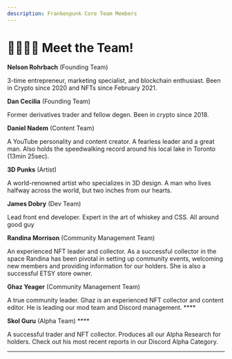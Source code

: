 ```yaml
---
description: Frankenpunk Core Team Members
---
```


# 👨👩👧👦 Meet the Team!

**Nelson Rohrbach** (Founding Team)

3-time entrepreneur, marketing specialist, and blockchain enthusiast. Been in Crypto since 2020 and NFTs since February 2021.&#x20;

**Dan Cecilia** (Founding Team)

Former derivatives trader and fellow degen. Been in crypto since 2018.

**Daniel Nadem** (Content Team)

A YouTube personality and content creator. A fearless leader and a great man. Also holds the speedwalking record around his local lake in Toronto (13min 25sec).

**3D Punks** (Artist)

A world-renowned artist who specializes in 3D design. A man who lives halfway across the world, but two inches from our hearts.&#x20;

**James Dobry** (Dev Team)

Lead front end developer. Expert in the art of whiskey and CSS. All around good guy

**Randina Morrison** (Community Management Team)

An experienced NFT leader and collector. As a successful collector in the space Randina has been pivotal in setting up community events, welcoming new members and providing information for our holders. She is also a successful ETSY store owner.&#x20;

**Ghaz Yeager** (Community Management Team)

A true community leader. Ghaz is an experienced NFT collector and content editor. He is leading our mod team and Discord management. ****&#x20;

**Skol Guru** (Alpha Team) ****&#x20;

A successful trader and NFT collector. Produces all our Alpha Research for holders. Check out his most recent reports in our Discord Alpha Category.

****


